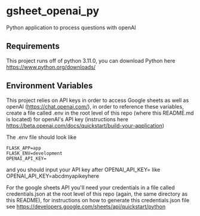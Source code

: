 # gsheet_openai_py
Python application to process questions with openAI

## Requirements
This project runs off of python 3.11.0, you can download Python here https://www.python.org/downloads/

## Environment Variables
This project relies on API keys in order to access Google sheets as well as openAI (https://chat.openai.com/), in order to reference these variables, create a file called .env in the root level of this repo (where this README.md is located) for openAI's API key (instructions here https://beta.openai.com/docs/quickstart/build-your-application)

The .env file should look like

```
FLASK_APP=app
FLASK_ENV=development
OPENAI_API_KEY=
```

and you should input your API key after OPENAI_API_KEY= like
OPENAI_API_KEY=abcdmyapikeyhere

For the google sheets API you'll need your credentials in a file called credentials.json at the root level of this repo (again, the same directory as this README), for instructions on how to generate this credentials.json file see https://developers.google.com/sheets/api/quickstart/python
